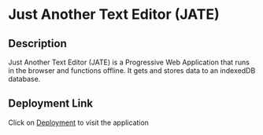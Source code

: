 #  Just Another Text Editor (JATE)

## Description
Just Another Text Editor (JATE) is a Progressive Web Application that runs in the browser and functions offline. It gets and stores data to an indexedDB database.

## Deployment Link
Click on [Deployment](https://nameless-cliffs-86735.herokuapp.com/) to visit the application


